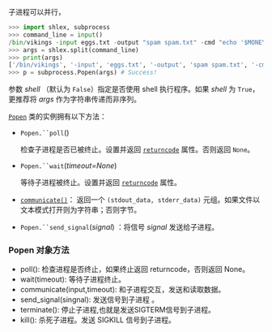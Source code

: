 子进程可以并行，

```python
>>> import shlex, subprocess
>>> command_line = input()
/bin/vikings -input eggs.txt -output "spam spam.txt" -cmd "echo '$MONEY'"
>>> args = shlex.split(command_line)
>>> print(args)
['/bin/vikings', '-input', 'eggs.txt', '-output', 'spam spam.txt', '-cmd', "echo '$MONEY'"]
>>> p = subprocess.Popen(args) # Success!
```



参数 *shell* （默认为 `False`）指定是否使用 shell 执行程序。如果 *shell* 为 `True`，更推荐将 *args* 作为字符串传递而非序列。



[`Popen`](https://docs.python.org/zh-cn/3/library/subprocess.html#subprocess.Popen) 类的实例拥有以下方法：

- `Popen.``poll`()

  检查子进程是否已被终止。设置并返回 [`returncode`](https://docs.python.org/zh-cn/3/library/subprocess.html#subprocess.Popen.returncode) 属性。否则返回 `None`。

- `Popen.``wait`(*timeout=None*)

  等待子进程被终止。设置并返回 [`returncode`](https://docs.python.org/zh-cn/3/library/subprocess.html#subprocess.Popen.returncode) 属性。

* [`communicate()`](https://docs.python.org/zh-cn/3/library/subprocess.html#subprocess.Popen.communicate)： 返回一个 `(stdout_data, stderr_data)` 元组。如果文件以文本模式打开则为字符串；否则字节。

* `Popen.``send_signal`(*signal*) ：将信号 *signal* 发送给子进程。



### Popen 对象方法

- poll(): 检查进程是否终止，如果终止返回 returncode，否则返回 None。
- wait(timeout): 等待子进程终止。
- communicate(input,timeout): 和子进程交互，发送和读取数据。
- send_signal(singnal): 发送信号到子进程 。
- terminate(): 停止子进程,也就是发送SIGTERM信号到子进程。
- kill(): 杀死子进程。发送 SIGKILL 信号到子进程。

